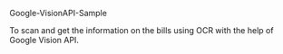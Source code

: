 Google-VisionAPI-Sample

To scan and get the information on the bills using OCR with the help of Google Vision API.
